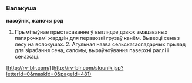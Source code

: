 ### Валакуша
**назоўнік, жаночы род**

1. Прымітыўнае прыстасаванне ў выглядзе дзвюх змацаваных папярочкамі жардзін для перавозкі грузаў канём. Вывезці сена з лесу на волокушах. 2. Агульная назва сельскагаспадарчых прылад для зірабання сена, саломы, выраўноўвання паверхні раллі і сенажаці.

<a rel="author">[http://rv-blr.com/](http://rv-blr.com/slounik.jsp?letterId=0&maskId=0&pageId=481)</a>
